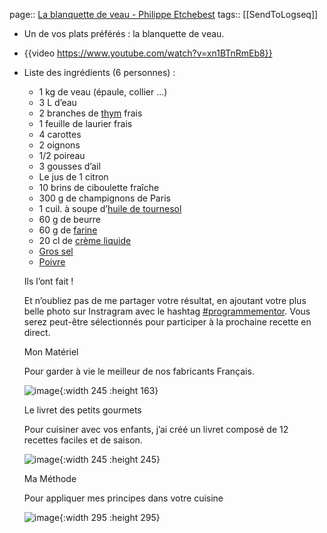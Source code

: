 page:: [La blanquette de veau - Philippe Etchebest](https://philippe-etchebest.com/blanquette-de-veau/)
tags:: [[SendToLogseq]]

- Un de vos plats préférés : la blanquette de veau.
- {{video https://www.youtube.com/watch?v=xn1BTnRmEb8}}
- Liste des ingrédients (6 personnes) :
  
  * 1 kg de veau (épaule, collier …)
  * 3 L d’eau
  * 2 branches de [thym](https://lafourche.fr/products/cook-thym-feuilles-bio-45g/#ae549) frais
  * 1 feuille de laurier frais
  * 4 carottes
  * 2 oignons
  * 1/2 poireau
  * 3 gousses d’ail
  * Le jus de 1 citron
  * 10 brins de ciboulette fraîche
  * 300 g de champignons de Paris
  * 1 cuil. à soupe d’[huile de tournesol](https://lafourche.fr/products/la-fourche-huile-de-tournesol-vierge-origine-france-bio-3l/#ae549)
  * 60 g de beurre
  * 60 g de [farine](https://lafourche.fr/products/la-fourche-farine-de-ble-bio-t65-2-5kg/#ae549)
  * 20 cl de [crème liquide](https://lafourche.fr/products/naturavenir-creme-entiere-liquide-sterilisee-uht-bio-3x20cl/#ae549)
  * [Gros sel](https://lafourche.fr/products/morel-le-chantoux-sel-gris-marin-igp-1kg/#ae549)
  * [Poivre](https://lafourche.fr/products/la-fourche-poivre-noir-en-grains-bio-0-5kg/#ae549)
  
  Ils l’ont fait !
  
  Et n’oubliez pas de me partager votre résultat, en ajoutant votre plus belle photo sur Instragram avec le hashtag [#programmementor](https://www.instagram.com/explore/tags/programmementor/). Vous serez peut-être sélectionnés pour participer à la prochaine recette en direct.
  
  Mon Matériel
  
  Pour garder à vie le meilleur de nos fabricants Français.
  
  ![image](https://philippe-etchebest.com/wp-content/uploads/2018/10/materiel-mentor.png){:width 245 :height 163}
  
  Le livret des petits gourmets
  
  Pour cuisiner avec vos enfants, j’ai créé un livret composé de 12 recettes faciles et de saison.
  
  ![image](https://philippe-etchebest.com/wp-content/uploads/2020/10/Mentor-livret-des-petits-gourmets.png){:width 245 :height 245}
  
  Ma Méthode
  
  Pour appliquer mes principes dans votre cuisine
  
  ![image](https://philippe-etchebest.com/wp-content/uploads/2020/08/thumb-pilier-mentor.png){:width 295 :height 295}